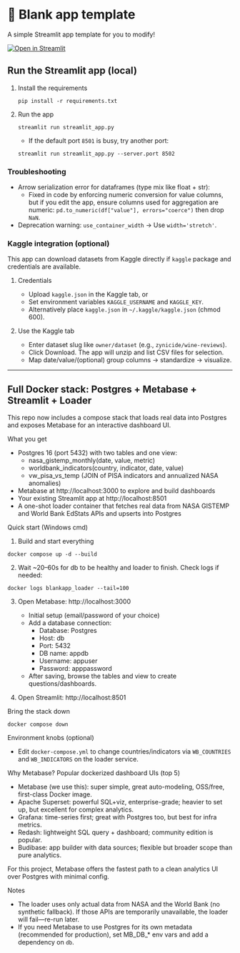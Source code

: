 # 🎈 Blank app template

A simple Streamlit app template for you to modify!

[![Open in Streamlit](https://static.streamlit.io/badges/streamlit_badge_black_white.svg)](https://blank-app-template.streamlit.app/)

## Run the Streamlit app (local)

1. Install the requirements

   ```
   pip install -r requirements.txt
   ```

2. Run the app

   ```
   streamlit run streamlit_app.py
   ```

   - If the default port `8501` is busy, try another port:

   ```
   streamlit run streamlit_app.py --server.port 8502
   ```

### Troubleshooting

- Arrow serialization error for dataframes (type mix like float + str):
  - Fixed in code by enforcing numeric conversion for value columns, but if you edit the app, ensure
    columns used for aggregation are numeric: `pd.to_numeric(df["value"], errors="coerce")` then drop `NaN`.
- Deprecation warning: `use_container_width` → Use `width='stretch'`.

### Kaggle integration (optional)

This app can download datasets from Kaggle directly if `kaggle` package and credentials are available.

1. Credentials
   - Upload `kaggle.json` in the Kaggle tab, or
   - Set environment variables `KAGGLE_USERNAME` and `KAGGLE_KEY`.
   - Alternatively place `kaggle.json` in `~/.kaggle/kaggle.json` (chmod 600).

2. Use the Kaggle tab
   - Enter dataset slug like `owner/dataset` (e.g., `zynicide/wine-reviews`).
   - Click Download. The app will unzip and list CSV files for selection.
   - Map date/value/(optional) group columns → standardize → visualize.

---

## Full Docker stack: Postgres + Metabase + Streamlit + Loader

This repo now includes a compose stack that loads real data into Postgres and exposes Metabase for an interactive dashboard UI.

What you get
- Postgres 16 (port 5432) with two tables and one view:
   - nasa_gistemp_monthly(date, value, metric)
   - worldbank_indicators(country, indicator, date, value)
   - vw_pisa_vs_temp (JOIN of PISA indicators and annualized NASA anomalies)
- Metabase at http://localhost:3000 to explore and build dashboards
- Your existing Streamlit app at http://localhost:8501
- A one-shot loader container that fetches real data from NASA GISTEMP and World Bank EdStats APIs and upserts into Postgres

Quick start (Windows cmd)
1) Build and start everything
```
docker compose up -d --build
```
2) Wait ~20–60s for db to be healthy and loader to finish. Check logs if needed:
```
docker logs blankapp_loader --tail=100
```
3) Open Metabase: http://localhost:3000
    - Initial setup (email/password of your choice)
    - Add a database connection:
       - Database: Postgres
       - Host: db
       - Port: 5432
       - DB name: appdb
       - Username: appuser
       - Password: apppassword
    - After saving, browse the tables and view to create questions/dashboards.

4) Open Streamlit: http://localhost:8501

Bring the stack down
```
docker compose down
```

Environment knobs (optional)
- Edit `docker-compose.yml` to change countries/indicators via `WB_COUNTRIES` and `WB_INDICATORS` on the loader service.

Why Metabase? Popular dockerized dashboard UIs (top 5)
- Metabase (we use this): super simple, great auto-modeling, OSS/free, first-class Docker image.
- Apache Superset: powerful SQL+viz, enterprise-grade; heavier to set up, but excellent for complex analytics.
- Grafana: time-series first; great with Postgres too, but best for infra metrics.
- Redash: lightweight SQL query + dashboard; community edition is popular.
- Budibase: app builder with data sources; flexible but broader scope than pure analytics.

For this project, Metabase offers the fastest path to a clean analytics UI over Postgres with minimal config.

Notes
- The loader uses only actual data from NASA and the World Bank (no synthetic fallback). If those APIs are temporarily unavailable, the loader will fail—re-run later.
- If you need Metabase to use Postgres for its own metadata (recommended for production), set MB_DB_* env vars and add a dependency on `db`.
